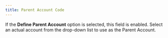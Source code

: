 ```yaml
---
title: Parent Account Code
---
```



If the **Define Parent Account**  option is selected, this field is enabled. Select an actual account from  the drop-down list to use as the Parent Account.
